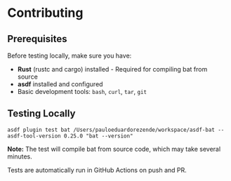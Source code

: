 # Contributing

## Prerequisites

Before testing locally, make sure you have:

- **Rust** (rustc and cargo) installed - Required for compiling bat from source
- **asdf** installed and configured
- Basic development tools: `bash`, `curl`, `tar`, `git`

## Testing Locally

```shell
asdf plugin test bat /Users/pauloeduardorezende/workspace/asdf-bat --asdf-tool-version 0.25.0 "bat --version"
```

**Note:** The test will compile bat from source code, which may take several minutes.

Tests are automatically run in GitHub Actions on push and PR.
